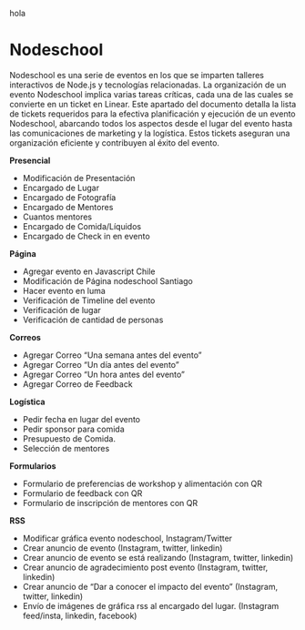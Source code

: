 hola
# Nodeschool

Nodeschool es una serie de eventos en los que se imparten talleres interactivos de Node.js y tecnologías relacionadas. La organización de un evento Nodeschool implica varias tareas críticas, cada una de las cuales se convierte en un ticket en Linear. Este apartado del documento detalla la lista de tickets requeridos para la efectiva planificación y ejecución de un evento Nodeschool, abarcando todos los aspectos desde el lugar del evento hasta las comunicaciones de marketing y la logística. Estos tickets aseguran una organización eficiente y contribuyen al éxito del evento.

**Presencial**

- Modificación de Presentación
- Encargado de Lugar
- Encargado de Fotografía
- Encargado de Mentores
- Cuantos mentores
- Encargado de Comida/Líquidos
- Encargado de Check in en evento

**Página**

- Agregar evento en Javascript Chile
- Modificación de Página nodeschool Santiago
- Hacer evento en luma
- Verificación de Timeline del evento
- Verificación de lugar
- Verificación de cantidad de personas

**Correos**
- Agregar Correo “Una semana antes del evento”
- Agregar Correo “Un día antes del evento”
- Agregar Correo “Un hora antes del evento”
- Agregar Correo de Feedback

**Logística**
- Pedir fecha en lugar del evento
- Pedir sponsor para comida
- Presupuesto de Comida.
- Selección de mentores

**Formularios**
- Formulario de preferencias de workshop y alimentación con QR
- Formulario de feedback con QR
- Formulario de inscripción de mentores con QR 

**RSS**
- Modificar gráfica evento nodeschool, Instagram/Twitter
- Crear anuncio de evento (Instagram, twitter, linkedin)
- Crear anuncio de evento se está realizando (Instagram, twitter, linkedin)
- Crear anuncio de agradecimiento post evento (Instagram, twitter, linkedin)
- Crear anuncio de “Dar a conocer el impacto del evento” (Instagram, twitter, linkedin)
- Envío de imágenes de gráfica rss al encargado del lugar. (Instagram feed/insta, linkedin, facebook)
